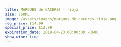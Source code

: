 ```yaml
---
title: MARQUES de CACERES - rioja
size: 750ML
image: /assets/images/marques-de-caceres-rioja.png
reg_price: $14.99
special_price: $12.99
expiration_date: 2019-04-23 00:00:00 -0600
show_wine: true
---
```


